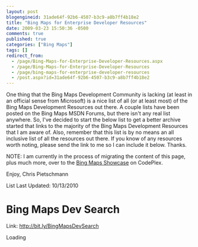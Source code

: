 ```yaml
---
layout: post
blogengineid: 31ade64f-92b6-4507-b3c9-a8b7ff4b18e2
title: "Bing Maps for Enterprise Developer Resources"
date: 2009-03-23 15:50:36 -0500
comments: true
published: true
categories: ["Bing Maps"]
tags: []
redirect_from: 
  - /page/Bing-Maps-for-Enterprise-Developer-Resources.aspx
  - /page/Bing-Maps-for-Enterprise-Developer-Resources
  - /page/bing-maps-for-enterprise-developer-resources
  - /post.aspx?id=31ade64f-92b6-4507-b3c9-a8b7ff4b18e2
---
```

<!-- more -->

One thing that the Bing Maps Development Community is lacking (at least in an official sense from Microsoft) is a nice list of all (or at least most) of the Bing Maps Development Resources out there. A couple lists have been posted on the Bing Maps MSDN Forums, but there isn't any real list anywhere. So, I've decided to start the below list to get a better archive started that links to the majority of the Bing Maps Development Resources that I am aware of. Also, remember that this list is by no means an all inclusive list of all the resources out there. If you know of any resources worth noting, please send the link to me so I can include it below. Thanks.

NOTE: I am currently in the process of migrating the content of this page, plus much more, over to the <a title="Bing Maps Showcase" href="http://bingmaps.codeplex.com/">Bing Maps Showcase</a> on CodePlex.

Enjoy,
Chris Pietschmann

List Last Updated: 10/13/2010
<h1>Bing Maps Dev Search</h1>

Link: <a href="http://bit.ly/BingMapsDevSearch">http://bit.ly/BingMapsDevSearch</a>
<div id="cse" style="width: 100%;">Loading</div>


<script type="text/javascript" src="http://www.google.com/jsapi"></script>
<script type="text/javascript">// <![CDATA[
google.load('search', '1', {language : 'en'});







  google.setOnLoadCallback(function(){







    var customSearchControl = new google.search.CustomSearchControl('010628173349884038087:2oksfpnvq9g');







    customSearchControl.setResultSetSize(google.search.Search.SMALL_RESULTSET);







    customSearchControl.draw('cse');







  }, true);
// ]]
